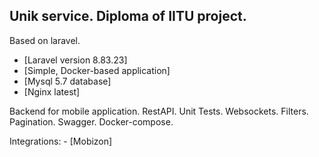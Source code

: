 ## Unik service. Diploma of IITU project.

Based on laravel.

- [Laravel version 8.83.23]
- [Simple, Docker-based application]
- [Mysql 5.7 database]
- [Nginx latest]

Backend for mobile application. RestAPI. Unit Tests. Websockets. Filters. Pagination. Swagger. Docker-compose.

Integrations:
    - [Mobizon]
